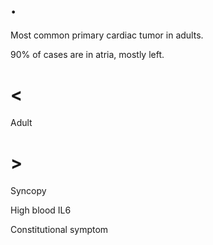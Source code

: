 # .

Most common primary cardiac tumor in adults.

90% of cases are in atria, mostly left.

# <

Adult

# >

Syncopy

High blood IL6

Constitutional symptom
